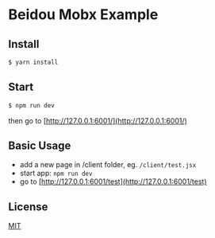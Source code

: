 # Beidou Mobx Example

## Install

```bash
$ yarn install
```

## Start

```bash
$ npm run dev
```

then go to [http://127.0.0.1:6001/](http://127.0.0.1:6001/)

## Basic Usage

* add a new page in /client folder, eg. `/client/test.jsx`
* start app: `npm run dev`
* go to [http://127.0.0.1:6001/test](http://127.0.0.1:6001/test)

## License

[MIT](LICENSE)
